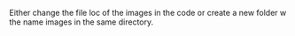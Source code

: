 Either change the file loc of the images in the code or create a new folder w the name images in the same directory.
